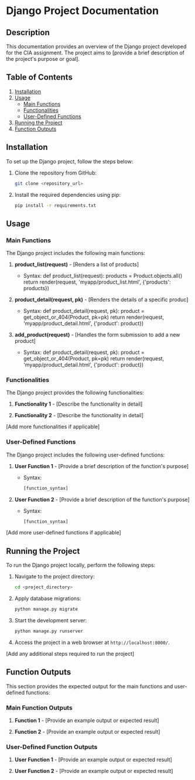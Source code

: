 # Django Project Documentation

## Description
This documentation provides an overview of the Django project developed for the CIA assignment. The project aims to [provide a brief description of the project's purpose or goal].

## Table of Contents
1. [Installation](#installation)
2. [Usage](#usage)
   - [Main Functions](#main-functions)
   - [Functionalities](#functionalities)
   - [User-Defined Functions](#user-defined-functions)
3. [Running the Project](#running-the-project)
4. [Function Outputs](#function-outputs)

## Installation<a name="installation"></a>
To set up the Django project, follow the steps below:

1. Clone the repository from GitHub:
   ```bash
   git clone <repository_url>
   ```

2. Install the required dependencies using pip:
   ```bash
   pip install -r requirements.txt
   ```

## Usage<a name="usage"></a>

### Main Functions<a name="main-functions"></a>
The Django project includes the following main functions:

1. **product_list(request)** - [Renders a list of products]
   - Syntax:
    def product_list(request):
      products = Product.objects.all()
      return render(request, 'myapp/product_list.html', {'products': products})


2. **product_detail(request, pk)** - [Renders the details of a specific produc]
   - Syntax:
  def product_detail(request, pk):
    product = get_object_or_404(Product, pk=pk)
    return render(request, 'myapp/product_detail.html', {'product': product})
    
3. **add_product(request)** - [Handles the form submission to add a new product]
   - Syntax:
  def product_detail(request, pk):
    product = get_object_or_404(Product, pk=pk)
    return render(request, 'myapp/product_detail.html', {'product': product})




### Functionalities<a name="functionalities"></a>
The Django project provides the following functionalities:

1. **Functionality 1** - [Describe the functionality in detail]

2. **Functionality 2** - [Describe the functionality in detail]

[Add more functionalities if applicable]

### User-Defined Functions<a name="user-defined-functions"></a>
The Django project includes the following user-defined functions:

1. **User Function 1** - [Provide a brief description of the function's purpose]
   - Syntax:
     ```python
     [function_syntax]
     ```

2. **User Function 2** - [Provide a brief description of the function's purpose]
   - Syntax:
     ```python
     [function_syntax]
     ```

[Add more user-defined functions if applicable]

## Running the Project<a name="running-the-project"></a>
To run the Django project locally, perform the following steps:

1. Navigate to the project directory:
   ```bash
   cd <project_directory>
   ```

2. Apply database migrations:
   ```bash
   python manage.py migrate
   ```

3. Start the development server:
   ```bash
   python manage.py runserver
   ```

4. Access the project in a web browser at `http://localhost:8000/`.

[Add any additional steps required to run the project]

## Function Outputs<a name="function-outputs"></a>
This section provides the expected output for the main functions and user-defined functions:

### Main Function Outputs
1. **Function 1** - [Provide an example output or expected result]

2. **Function 2** - [Provide an example output or expected result]



### User-Defined Function Outputs
1. **User Function 1** - [Provide an example output or expected result]

2. **User Function 2** - [Provide an example output or expected result]


